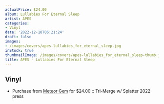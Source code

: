 ```yaml
---
actualPrice: $24.00
album: Lullabies For Eternal Sleep
artist: APES
categories:
- Vinyl
date: '2022-12-18T06:21:24'
draft: false
images:
- /images/covers/apes-lullabies_for_eternal_sleep.jpg
inStock: true
thumbnailImage: /images/covers/apes-lullabies_for_eternal_sleep-thumb.jpg
title: APES - Lullabies For Eternal Sleep
---
```


## Vinyl
* Purchase from [Meteor Gem](https://meteor-gem.com/products/apes-lullabies-for-eternal-sleep-lp) for $24.00 :: Tri-Merge w/ Splatter 2022 press
